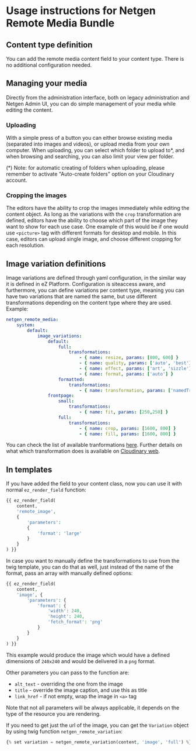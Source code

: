 # Usage instructions for Netgen Remote Media Bundle #

## Content type definition ##
You can add the remote media content field to your content type. There is no additional configuration needed.

## Managing your media ##
Directly from the administration interface, both on legacy administration and Netgen Admin UI, you can do simple management of your media while editing the content.

### Uploading ###
With a simple press of a button you can either browse existing media (separated into images and videos), or upload media from your own computer.
When uploading, you can select which folder to upload to*, and when browsing and searching, you can also limit your view per folder.

(*) Note: for automatic creating of folders when uploading, please remember to activate "Auto-create folders" option on your Cloudinary account.

### Cropping the images ###
The editors have the ability to crop the images immediately while editing the content object. As long as the variations with the `crop` transformation are defined, editors have the ability to choose which part of the image they want to show for each use case.
One example of this would be if one would use `<picture>` tag with different formats for desktop and mobile. In this case, editors can upload single image, and choose different cropping for each resolution.

## Image variation definitions ##
Image variations are defined through yaml configuration, in the similar way it is defined in eZ Platform. Configuration is siteaccess aware, and furthermore, you can define variations per content type, meaning you can have two variations that are named the same, but use different transformations depending on the content type where they are used.
Example:
```yaml
netgen_remote_media:
    system:
        default:
            image_variations:
                default:
                    full:
                        transformations:
                            - { name: resize, params: [800, 600] }
                            - { name: quality, params: ['auto', 'best'] }
                            - { name: effect, params: ['art', 'sizzle'] }
                            - { name: format, params: ['auto'] }
                    formatted:
                        transformations:
                            - { name: transformation, params: ['namedTransformation'] }
                frontpage:
                    small:
                        transformations:
                            - { name: fit, params: [250,250] }
                    full:
                        transformations:
                            - { name: crop, params: [1600, 800] }
                            - { name: fill, params: [1600, 800] }
```
You can check the list of available tranformations [here](Resources/docs/Transfromations.md). Further details on what which transformation does is available on [Cloudinary web](http://cloudinary.com/documentation/image_transformations).

## In templates ##
If you have added the field to your content class, now you can use it with normal `ez_render_field` function:
```php
{{ ez_render_field(
    content,
    'remote_image',
    {
        'parameters':
        {
            'format': 'large'
        }
    }
) }}
```
In case you want to manually define the transformations to use from the twig template, you can do that as well, just instead of the name of the format, pass an array with manually defined options:
```php
{{ ez_render_field(
    content,
    'image', {
        'parameters': {
            'format': {
                'width': 240,
                'height': 240,
                'fetch_format': 'png'
            }
        }
    }
) }}
```
This example would produce the image which would have a defined dimensions of `240x240` and would be delivered in a `png` format.

Other parameters you can pass to the function are:
* `alt_text` - overriding the one from the image
* `title` - override the image caption, and use this as title
* `link_href` - if not empty, wrap the image in `<a>` tag

Note that not all parameters will be always applicable, it depends on the type of the resource you are rendering.

If you need to get just the url of the image, you can get the `Variation` object by using twig function `netgen_remote_variation`:
```php
{% set variation = netgen_remote_variation(content, 'image', 'full') %}
```
